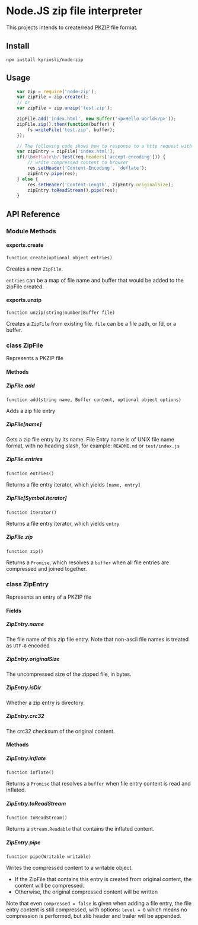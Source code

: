 # Node.JS zip file interpreter

This projects intends to create/read [PKZIP](http://en.wikipedia.org/wiki/PKZIP) file format.

## Install

    npm install kyriosli/node-zip

## Usage

```js
    var zip = require('node-zip');
    var zipFile = zip.create();
    // or
    var zipFile = zip.unzip('test.zip');

    zipFile.add('index.html', new Buffer('<p>Hello world</p>'));
    zipFile.zip().then(function(buffer) {
        fs.writeFile('test.zip', buffer);
    });

    // The following code shows how to response to a http request with content inside a zip file:
    var zipEntry = zipFile['index.html'];
    if(/\bdeflate\b/.test(req.headers['accept-encoding'])) {
        // write compressed content to browser
        res.setHeader('Content-Encoding', 'deflate');
        zipEntry.pipe(res);
    } else {
        res.setHeader('Content-Length', zipEntry.originalSize);
        zipEntry.toReadStream().pipe(res);
    }
```

## API Reference

### Module Methods

#### exports.create

    function create(optional object entries)

Creates a new `ZipFile`.

`entries` can be a map of file name and buffer that would be added to the zipFile created.

#### exports.unzip

    function unzip(string|number|Buffer file)

Creates a `ZipFile` from existing file. `file` can be a file path, or fd, or a buffer.

### class ZipFile

Represents a PKZIP file

#### Methods

##### ZipFile.add

    function add(string name, Buffer content, optional object options)

Adds a zip file entry

##### ZipFile\[name\]

Gets a zip file entry by its name. File Entry name is of UNIX file name format, with no heading slash, for example:
`README.md` or `test/index.js`

##### ZipFile.entries

    function entries()

Returns a file entry iterator, which yields `[name, entry]`

##### ZipFile\[Symbol.iterator\]

    function iterator()

Returns a file entry iterator, which yields `entry`

##### ZipFile.zip

    function zip()

Returns a `Promise`, which resolves a `buffer` when all file entries are compressed and joined together.

### class ZipEntry

Represents an entry of a PKZIP file

#### Fields

##### ZipEntry.name

The file name of this zip file entry. Note that non-ascii file names is treated as `UTF-8` encoded

##### ZipEntry.originalSize

The uncompressed size of the zipped file, in bytes.

##### ZipEntry.isDir

Whether a zip entry is directory.

##### ZipEntry.crc32

The crc32 checksum of the original content.

#### Methods

##### ZipEntry.inflate

    function inflate()

Returns a `Promise` that resolves a `buffer` when file entry content is read and inflated.

##### ZipEntry.toReadStream

    function toReadStream()

Returns a `stream.Readable` that contains the inflated content.

##### ZipEntry.pipe

    function pipe(Writable writable)

Writes the compressed content to a writable object.

  - If the ZipFile that contains this entry is created from original content, the content will be compressed.
  - Otherwise, the original compressed content will be written

Note that even `compressed = false` is given when adding a file entry, the file entry content is still compressed, with
options: `level = 0` which means no compression is performed, but zlib header and trailer will be appended.

